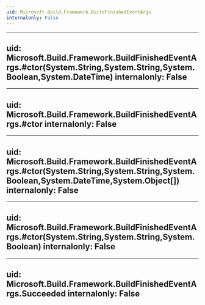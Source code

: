 ```yaml
---
uid: Microsoft.Build.Framework.BuildFinishedEventArgs
internalonly: False
---
```


---
uid: Microsoft.Build.Framework.BuildFinishedEventArgs.#ctor(System.String,System.String,System.Boolean,System.DateTime)
internalonly: False
---

---
uid: Microsoft.Build.Framework.BuildFinishedEventArgs.#ctor
internalonly: False
---

---
uid: Microsoft.Build.Framework.BuildFinishedEventArgs.#ctor(System.String,System.String,System.Boolean,System.DateTime,System.Object[])
internalonly: False
---

---
uid: Microsoft.Build.Framework.BuildFinishedEventArgs.#ctor(System.String,System.String,System.Boolean)
internalonly: False
---

---
uid: Microsoft.Build.Framework.BuildFinishedEventArgs.Succeeded
internalonly: False
---
